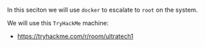 In this seciton we will use `docker` to escalate to `root` on the system.

We will use this `TryHackMe` machine:
- https://tryhackme.com/r/room/ultratech1

